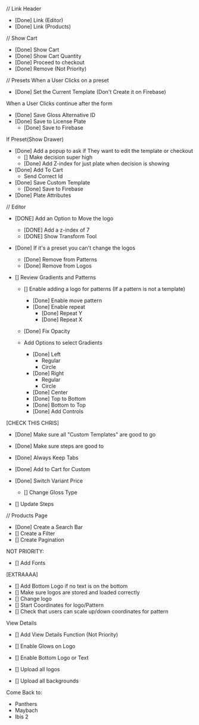 // Link Header
- [Done] Link (Editor)
- [Done] Link (Products)

// Show Cart
- [Done] Show Cart
- [Done] Show Cart Quantity
- [Done] Proceed to checkout
- [Done] Remove (Not Priority)


// Presets
When a User Clicks on a preset
- [Done] Set the Current Template (Don't Create it on Firebase)

When a User Clicks continue after the form
- [Done] Save Gloss Alternative ID
- [Done] Save to License Plate
  - [Done] Save to Firebase
  
If Preset(Show Drawer)
- [Done] Add a popup to ask if They want to edit the template or checkout
  - [] Make decision super high
  - [Done] Add Z-index for just plate when decision is showing
- [Done] Add To Cart
  - Send Correct Id
- [Done] Save Custom Template
  - [Done] Save to Firebase
- [Done] Plate Attributes

// Editor
- [DONE] Add an Option to Move the logo
  - [DONE] Add a z-index of 7
  - [DONE] Show Transform Tool

- [Done] If it's a preset you can't change the logos
  - [Done] Remove from Patterns
  - [Done] Remove from Logos

- [] Review Gradients and Patterns
  - [] Enable adding a logo for patterns (If a pattern is not a template)
    - [Done] Enable move pattern
    - [Done] Enable repeat
      - [Done] Repeat Y
      - [Done] Repeat X
  - [Done] Fix Opacity

  - Add Options to select Gradients
    - [Done] Left
      - Regular
      - Circle
    - [Done] Right
      - Regular
      - Circle
    - [Done] Center
    - [Done] Top to Bottom
    - [Done] Bottom to Top
    - [Done] Add Controls


[CHECK THIS CHRIS]
- [Done] Make sure all "Custom Templates" are good to go
- [Done] Make sure steps are good to 

- [Done] Always Keep Tabs
- [Done] Add to Cart for Custom
- [Done] Switch Variant Price
  - [] Change Gloss Type
- [] Update Steps

// Products Page
- [Done] Create a Search Bar
- [] Create a Filter
- [] Create Pagination

NOT PRIORITY:
- [] Add Fonts

[EXTRAAAA]
- [] Add Bottom Logo if no text is on the bottom
- [] Make sure logos are stored and loaded correctly
- [] Change logo
- [] Start Coordinates for logo/Pattern
- [] Check that users can scale up/down coordinates for pattern

View Details
- [] Add View Details Function (Not Priority)



- [] Enable Glows on Logo
- [] Enable Bottom Logo or Text
- [] Upload all logos
- [] Upload all backgrounds


Come Back to:
- Panthers
- Maybach
- Ibis 2